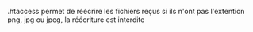 .htaccess
permet de réécrire les fichiers reçus
si ils n'ont pas l'extention png, jpg ou jpeg,
la réécriture est interdite
